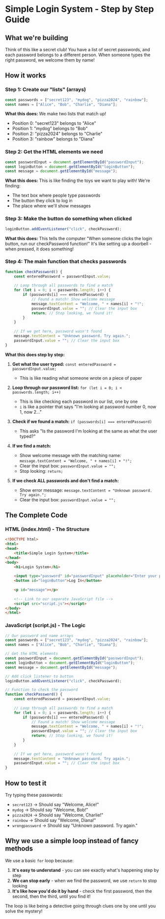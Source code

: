 # Simple Login System - Step by Step Guide

## What we're building 
Think of this like a secret club! You have a list of secret passwords, and each password belongs to a different person. When someone types the right password, we welcome them by name!

## How it works

### Step 1: Create our "lists" (arrays)
```javascript
const passwords = ["secret123", "mydog", "pizza2024", "rainbow"];
const names = ["Alice", "Bob", "Charlie", "Diana"];
```
**What this does:** We make two lists that match up! 
- Position 0: "secret123" belongs to "Alice"
- Position 1: "mydog" belongs to "Bob" 
- Position 2: "pizza2024" belongs to "Charlie"
- Position 3: "rainbow" belongs to "Diana"

### Step 2: Get the HTML elements we need
```javascript
const passwordInput = document.getElementById("passwordInput");
const loginButton = document.getElementById("loginButton");
const message = document.getElementById("message");
```
**What this does:** This is like finding the toys we want to play with! We're finding:
- The text box where people type passwords
- The button they click to log in
- The place where we'll show messages

### Step 3: Make the button do something when clicked
```javascript
loginButton.addEventListener("click", checkPassword);
```
**What this does:** This tells the computer "When someone clicks the login button, run our checkPassword function!" It's like setting up a doorbell - when pressed, it does something!

### Step 4: The main function that checks passwords
```javascript
function checkPassword() {
    const enteredPassword = passwordInput.value;
    
    // Loop through all passwords to find a match
    for (let i = 0; i < passwords.length; i++) {
        if (passwords[i] === enteredPassword) {
            // Found a match! Show welcome message
            message.textContent = "Welcome, " + names[i] + "!";
            passwordInput.value = ""; // Clear the input box
            return; // Stop looking, we found it!
        }
    }
    
    // If we get here, password wasn't found
    message.textContent = "Unknown password. Try again.";
    passwordInput.value = ""; // Clear the input box
}
```

**What this does step by step:**

1. **Get what the user typed:** `const enteredPassword = passwordInput.value;`
   - This is like reading what someone wrote on a piece of paper

2. **Loop through our password list:** `for (let i = 0; i < passwords.length; i++)`
   - This is like checking each password in our list, one by one
   - `i` is like a pointer that says "I'm looking at password number 0, now 1, now 2..."

3. **Check if we found a match:** `if (passwords[i] === enteredPassword)`
   - This asks "Is the password I'm looking at the same as what the user typed?"

4. **If we find a match:**
   - Show welcome message with the matching name: `message.textContent = "Welcome, " + names[i] + "!";`
   - Clear the input box: `passwordInput.value = "";`
   - Stop looking: `return;`

5. **If we check ALL passwords and don't find a match:**
   - Show error message: `message.textContent = "Unknown password. Try again.";`
   - Clear the input box: `passwordInput.value = "";`

## The Complete Code

### HTML (index.html) - The Structure
```html
<!DOCTYPE html>
<html>
<head>
    <title>Simple Login System</title>
</head>
<body>
    <h1>Login System</h1>
    
    <input type="password" id="passwordInput" placeholder="Enter your password">
    <button id="loginButton">Log In</button>
    
    <p id="message"></p>
    
    <!-- Link to our separate JavaScript file -->
    <script src="script.js"></script>
</body>
</html>
```

### JavaScript (script.js) - The Logic
```javascript
// Our password and name arrays
const passwords = ["secret123", "mydog", "pizza2024", "rainbow"];
const names = ["Alice", "Bob", "Charlie", "Diana"];

// Get the HTML elements
const passwordInput = document.getElementById("passwordInput");
const loginButton = document.getElementById("loginButton");
const message = document.getElementById("message");

// Add click listener to button
loginButton.addEventListener("click", checkPassword);

// Function to check the password
function checkPassword() {
    const enteredPassword = passwordInput.value;
    
    // Loop through all passwords to find a match
    for (let i = 0; i < passwords.length; i++) {
        if (passwords[i] === enteredPassword) {
            // Found a match! Show welcome message
            message.textContent = "Welcome, " + names[i] + "!";
            passwordInput.value = ""; // Clear the input box
            return; // Stop looking, we found it!
        }
    }
    
    // If we get here, password wasn't found
    message.textContent = "Unknown password. Try again.";
    passwordInput.value = ""; // Clear the input box
}
```
## How to test it 
Try typing these passwords:
- `secret123` → Should say "Welcome, Alice!"
- `mydog` → Should say "Welcome, Bob!"
- `pizza2024` → Should say "Welcome, Charlie!"
- `rainbow` → Should say "Welcome, Diana!"
- `wrongpassword` → Should say "Unknown password. Try again."

## Why we use a simple loop instead of fancy methods 
We use a basic `for` loop because:
1. **It's easy to understand** - you can see exactly what's happening step by step
2. **We can stop early** - when we find the password, we use `return` to stop looking
3. **It's like how you'd do it by hand** - check the first password, then the second, then the third, until you find it!

The loop is like being a detective going through clues one by one until you solve the mystery! 
